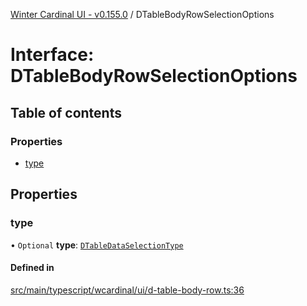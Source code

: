 [Winter Cardinal UI - v0.155.0](../index.md) / DTableBodyRowSelectionOptions

# Interface: DTableBodyRowSelectionOptions

## Table of contents

### Properties

- [type](DTableBodyRowSelectionOptions.md#type)

## Properties

### type

• `Optional` **type**: [`DTableDataSelectionType`](../index.md#dtabledataselectiontype)

#### Defined in

[src/main/typescript/wcardinal/ui/d-table-body-row.ts:36](https://github.com/winter-cardinal/winter-cardinal-ui/blob/v0.155.0/src/main/typescript/wcardinal/ui/d-table-body-row.ts#L36)
